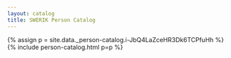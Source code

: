 ```yaml
---
layout: catalog
title: SWERIK Person Catalog
---
```

{% assign p = site.data._person-catalog.i-JbQ4LaZceHR3Dk6TCPfuHh %}
{% include person-catalog.html p=p %}

